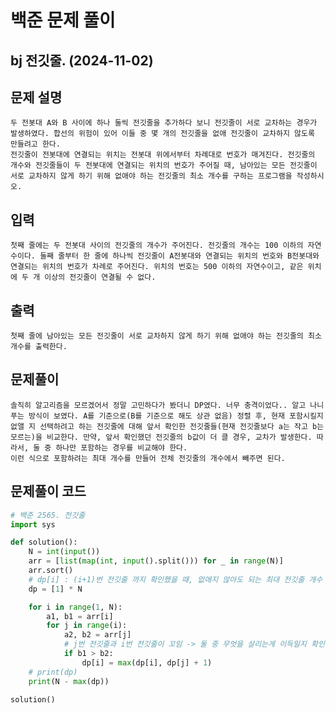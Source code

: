 # 백준 문제 풀이
## bj 전깃줄. (2024-11-02)

## 문제 설명
    두 전봇대 A와 B 사이에 하나 둘씩 전깃줄을 추가하다 보니 전깃줄이 서로 교차하는 경우가 발생하였다. 합선의 위험이 있어 이들 중 몇 개의 전깃줄을 없애 전깃줄이 교차하지 않도록 만들려고 한다.
    전깃줄이 전봇대에 연결되는 위치는 전봇대 위에서부터 차례대로 번호가 매겨진다. 전깃줄의 개수와 전깃줄들이 두 전봇대에 연결되는 위치의 번호가 주어질 때, 남아있는 모든 전깃줄이 서로 교차하지 않게 하기 위해 없애야 하는 전깃줄의 최소 개수를 구하는 프로그램을 작성하시오.

## 입력
    첫째 줄에는 두 전봇대 사이의 전깃줄의 개수가 주어진다. 전깃줄의 개수는 100 이하의 자연수이다. 둘째 줄부터 한 줄에 하나씩 전깃줄이 A전봇대와 연결되는 위치의 번호와 B전봇대와 연결되는 위치의 번호가 차례로 주어진다. 위치의 번호는 500 이하의 자연수이고, 같은 위치에 두 개 이상의 전깃줄이 연결될 수 없다.

## 출력
    첫째 줄에 남아있는 모든 전깃줄이 서로 교차하지 않게 하기 위해 없애야 하는 전깃줄의 최소 개수를 출력한다.

## 문제풀이
    솔직히 알고리즘을 모르겠어서 정말 고민하다가 봤더니 DP였다. 너무 충격이었다.. 알고 나니 푸는 방식이 보였다. A를 기준으로(B를 기준으로 해도 상관 없음) 정렬 후, 현재 포함시킬지 없앨 지 선택하려고 하는 전깃줄에 대해 앞서 확인한 전깃줄들(현재 전깃줄보다 a는 작고 b는 모르는)을 비교한다. 만약, 앞서 확인했던 전깃줄의 b값이 더 클 경우, 교차가 발생한다. 따라서, 둘 중 하나만 포함하는 경우를 비교해야 한다.
    이런 식으로 포함하려는 최대 개수를 만들어 전체 전깃줄의 개수에서 빼주면 된다.

## 문제풀이 코드
```python
# 백준 2565. 전깃줄
import sys

def solution():
    N = int(input())
    arr = [list(map(int, input().split())) for _ in range(N)]
    arr.sort()
    # dp[i] : (i+1)번 전깃줄 까지 확인했을 때, 없애지 않아도 되는 최대 전깃줄 개수
    dp = [1] * N

    for i in range(1, N):
        a1, b1 = arr[i]
        for j in range(i):
            a2, b2 = arr[j]
            # j번 전깃줄과 i번 전깃줄이 꼬임 -> 둘 중 무엇을 살리는게 이득일지 확인
            if b1 > b2:
                dp[i] = max(dp[i], dp[j] + 1)
    # print(dp)
    print(N - max(dp))

solution()
```